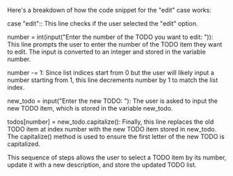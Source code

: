 Here's a breakdown of how the code snippet for the "edit" case works:

case "edit":: This line checks if the user selected the "edit" option.

number = int(input("Enter the number of the TODO you want to edit: ")): This line prompts the user to enter the number of the TODO item they want to edit. The input is converted to an integer and stored in the variable number.

number -= 1: Since list indices start from 0 but the user will likely input a number starting from 1, this line decrements number by 1 to match the list index.

new_todo = input("Enter the new TODO: "): The user is asked to input the new TODO item, which is stored in the variable new_todo.

todos[number] = new_todo.capitalize(): Finally, this line replaces the old TODO item at index number with the new TODO item stored in new_todo. The capitalize() method is used to ensure the first letter of the new TODO is capitalized.

This sequence of steps allows the user to select a TODO item by its number, update it with a new description, and store the updated TODO list.